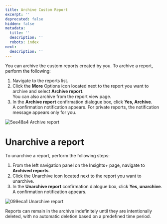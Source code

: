 ```yaml
---
title: Archive Custom Report
excerpt: ''
deprecated: false
hidden: false
metadata:
  title: ''
  description: ''
  robots: index
next:
  description: ''
---
```

You can archive the custom reports created by you. To archive a report, perform the following:

1. Navigate to the reports list.
2. Click the **More** Options icon located next to the report you want to archive and select **Archive report**.\
   You can also archive from the report view page.
3. In the **Archive report** confirmation dialogue box, click **Yes, Archive**.\
   A confirmation notification appears. For private reports, the notification message appears only for you.

![5ee48a4 Archive report](https://files.readme.io/5ee48a4-Archive_report.gif)

# Unarchive a report

To unarchive a report, perform the following steps:

1. From the left navigation panel on the Insights+ page, navigate to **Archived reports**.
2. Click the Unarchive icon located next to the report you want to unarchive.
3. In the **Unarchive report** confirmation dialogue box, click **Yes, unarchive**.\
   A confirmation notification appears. 

![099eca1 Unarchive report](https://files.readme.io/099eca1-Unarchive_report.gif)

<Note title="Note">
Reports can remain in the archive indefinitely until they are intentionally deleted, with no automatic deletion based on a predefined time period.
</Note>
